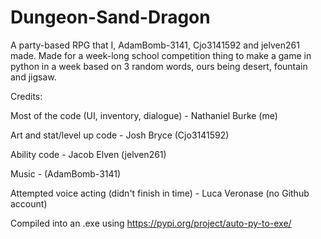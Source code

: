 # Dungeon-Sand-Dragon

A party-based RPG that I, AdamBomb-3141, Cjo3141592 and jelven261 made.
Made for a week-long school competition thing to make a game in python in a week based on 3 random words, ours being desert, fountain and jigsaw.

Credits:

Most of the code (UI, inventory, dialogue) - Nathaniel Burke (me)

Art and stat/level up code - Josh Bryce (Cjo3141592)

Ability code - Jacob Elven (jelven261)

Music - (AdamBomb-3141)

Attempted voice acting (didn't finish in time) - Luca Veronase (no Github account)

Compiled into an .exe using https://pypi.org/project/auto-py-to-exe/
